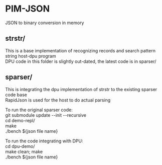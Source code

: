 # PIM-JSON
JSON to binary conversion in memory

## strstr/
This is a base implementation of recognizing records and search pattern string host-dpu program  
DPU code in this folder is slightly out-dated, the latest code is in sparser/

## sparser/
This is integrating the dpu implementation of strstr to the existing sparser code base  
RapidJson is used for the host to do actual parsing  

To run the original sparser code:  
git submodule update --init --recursive  
cd demo-repl/  
make  
./bench ${json file name}  

To run the code integrating with DPU:  
cd dpu-demo/  
make clean; make  
./bench ${json file name}  